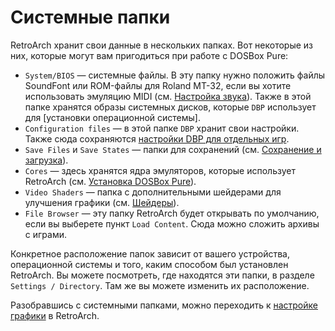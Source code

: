 # Системные папки

RetroArch хранит свои данные в нескольких папках.
Вот некоторые из них, которые могут вам пригодиться при работе с DOSBox Pure:

- `System/BIOS` — системные файлы. В эту папку нужно положить файлы SoundFont или ROM-файлы для Roland MT-32, 
  если вы хотите использовать эмуляцию MIDI (см. [Настройка звука](../dosbox-pure/settings/sound.md)). Также в этой папке хранятся
  образы системных дисков, которые `DBP` использует для [установки операционной системы].
- `Configuration files` — в этой папке `DBP` хранит свои настройки. Также сюда сохраняются [настройки DBP для отдельных игр](../dosbox-pure/per-game-settings.md).
- `Save Files` и `Save States` — папки для сохранений (cм. [Сохранение и загрузка](../dosbox-pure/save-load.md)).
- `Cores` — здесь хранятся ядра эмуляторов, которые использует RetroArch (см. [Установка DOSBox Pure](../dosbox-pure/install.md)).
- `Video Shaders` — папка с дополнительными шейдерами для улучшения графики (см. [Шейдеры](../dosbox-pure/shaders.md)).
- `File Browser` — эту папку RetroArch будет открывать по умолчанию, если вы выберете пункт `Load Content`. Сюда можно сложить архивы с играми.

Конкретное расположение папок зависит от вашего устройства, операционной системы и того, каким способом был установлен RetroArch.
Вы можете посмотреть, где находятся эти папки, в разделе `Settings / Directory`. Там же вы можете изменить их расположение.

Разобравшись с системными папками, можно переходить к [настройке графики](./video.md) в RetroArch.
